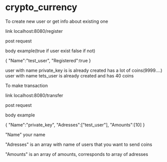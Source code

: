# crypto_currency

To create new user or get info about existing one 

link localhost:8080/register

post request

body example(true if user exist false if not)

{
	"Name":"test_user",
	"Registered":true
}

user with name private_key is is already created has a lot of coins(9999....)
user with name tets_user is already created and has 40 coins

To make transaction

link localhost:8080/transfer

post request

body example

{
	"Name":"private_key",
	"Adresses":["test_user"],
	"Amounts":[10]
}

"Name" your name

"Adresses" is an array with name of users that you want to send coins

"Amounts" is an array of amounts, corresponds to array of adresses

